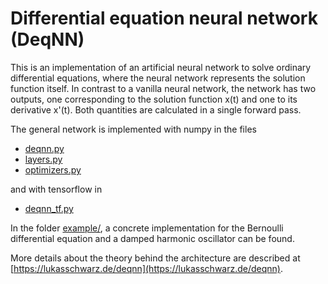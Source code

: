 # Differential equation neural network (DeqNN)

This is an implementation of an artificial neural network
to solve ordinary differential equations,
where the neural network represents the solution function itself.
In contrast to a vanilla neural network,
the network has two outputs,
one corresponding to the solution function x(t) and one to its derivative x'(t).
Both quantities are calculated in a single forward pass.

The general network is implemented with numpy in the files
 * [deqnn.py](deqnn.py)
 * [layers.py](layers.py)
 * [optimizers.py](optimizers.py)

and with tensorflow in
 * [deqnn_tf.py](deqnn_tf.py)

In the folder [example/](example/),
a concrete implementation for the Bernoulli differential equation
and a damped harmonic oscillator can be found.

More details about the theory behind the architecture are described at
[https://lukasschwarz.de/deqnn](https://lukasschwarz.de/deqnn).
